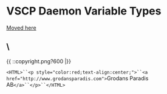 # VSCP Daemon Variable Types

[ Moved here]( http///www.vscp.org/docs/vscpd/doku.php?id=decision_matrix_varaibles#variable_types )

\\ 
----
{{  ::copyright.png?600  |}}

`<HTML>``<p style="color:red;text-align:center;">``<a href="http://www.grodansparadis.com">`Grodans Paradis AB`</a>``</p>``</HTML>`

